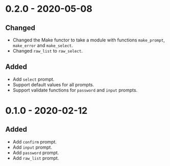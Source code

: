 # 0.2.0 - 2020-05-08

## Changed 

- Changed the Make functor to take a module with functions `make_prompt`, `make_error` and `make_select`.
- Changed `raw_list` to `raw_select`.

## Added

- Add `select` prompt.
- Support default values for all prompts.
- Support validate functions for `password` and `input` prompts.

# 0.1.0 - 2020-02-12

## Added

- Add `confirm` prompt.
- Add `input` prompt.
- Add `password` prompt.
- Add `raw_list` prompt.
